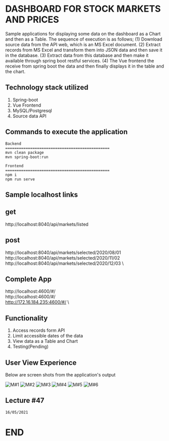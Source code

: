 # DASHBOARD FOR STOCK MARKETS AND PRICES

Sample applications for displaying some data on the dashboard as a Chart and then as a Table. The sequence of execution is as follows; (1) Download source data from the API web, which is an MS Excel document. (2) Extract records from MS Excel and transform them into JSON data and then save it in the database. (3) Extract data from this database and then make it available through spring boot restful services. (4) The Vue frontend the receive from spring boot the data and then finally displays it in the table and the chart.

## Technology stack utilized

1. Spring-boot
2. Vue Frontend
3. MySQL/Postgresql 
4. Source data API

## Commands to execute the application

```
Backend
==============================================
mvn clean package
mvn spring-boot:run

Frontend
==============================================
npm i
npm run serve

```

## Sample localhost links

## get

http://localhost:8040/api/markets/listed

## post

http://localhost:8040/api/markets/selected/2020/08/01 \
http://localhost:8040/api/markets/selected/2020/11/02 \
http://localhost:8040/api/markets/selected/2020/12/03 \

## Complete App
http://localhost:4600/#/  \
http://localhost:4600/#/  \
http://172.16.184.235:4600/#/ \


## Functionality

1. Access records form API
2. Limit accessible dates of the data
3. View data as a Table and Chart
4. Testing(Pending)

## User View Experience

Below are screen shots from the application's output

![ M#1 ](https://github.com/LINOSNCHENA/Markets-and-stocks-prices-dashboard/blob/main/UxViews/page1.png)
![ M#2 ](https://github.com/LINOSNCHENA/Markets-and-stocks-prices-dashboard/blob/main/UxViews/page2.png)
![ M#3 ](https://github.com/LINOSNCHENA/Markets-and-stocks-prices-dashboard/blob/main/UxViews/page3.png)
![ M#4 ](https://github.com/LINOSNCHENA/Markets-and-stocks-prices-dashboard/blob/main/UxViews/page4.png)
![ M#5 ](https://github.com/LINOSNCHENA/Markets-and-stocks-prices-dashboard/blob/main/UxViews/page5.png)
![ M#6 ](https://github.com/LINOSNCHENA/Markets-and-stocks-prices-dashboard/blob/main/UxViews/page6.png)


## Lecture #47


```
16/05/2021

```
# END
